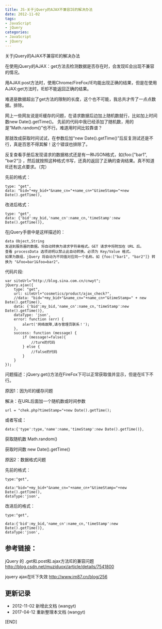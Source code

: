 ```yaml
---
title: JS-关于jQuery的AJAX不兼容IE的解决办法
date: 2012-11-02 
tags: 
- JavaScript
- jQuery
categories:
- JavaScript
- jQuery
---
```


 关于jQuery的AJAX不兼容IE的解决办法

 在使用jQuery的AJAX：get方法去检测数据是否存在时，会发现IE会出现不兼容的情况。

用AJAX:post方法时，使用Chrome/FireFox/IE均能出现正确的结果，但是在使用AJAX:get方法时，IE却不能返回正确的结果。

难道是数据超出了get方法的限制的长度，这个也不可能，我总共才传了一点点数据。排除。

网上一些网友说是IE缓存的问题，在请求数据后边加上随机数就行，比如加上时间数new Date().getTime()。
先前的代码中我已经添加了随机数，用的是“Math.random()”也不行。难道用时间比较靠谱？

那就改成获取时间试试，在参数后加“new Date().getTime()”后反复测试还是不行，真是百思不得其解！这个错误也排除了。

反复查看手册后发现请求的数据格式还是有一种JSON格式，如{foo:["bar1", "bar2"]} ，然后就按照这种格式书写，还真的返回了正确的查询结果。真不知道IE还有这点要求。（完）

先前的格式：

```
type: "get",
data: "bid="+my_bid+"&name_cn="+name_cn+"&timeStamp="+new Date().getTime(),
```

改进后格式：

```
type: "get",
data: {'bid':my_bid,'name_cn':name_cn,'timeStamp':new Date().getTime()},
```

在jQuery手册中是这样描述的：

```
data Object,String
发送到服务器的数据。将自动转换为请求字符串格式。GET 请求中将附加在 URL 后。
查看 processData 选项说明以禁止此自动转换。必须为 Key/Value 格式。
如果为数组，jQuery 将自动为不同值对应同一个名称。如 {foo:["bar1", "bar2"]} 转换为 "&foo=bar1&foo=bar2"。
```


代码片段:

```
var siteUrl="http://blog.sina.com.cn/cnwyt"; 
jQuery.ajax({
	type: "get",
	url: siteUrl+"cosmetics/product/ajax_check?",
	//data: "bid="+my_bid+"&name_cn="+name_cn+"&timeStamp=" + new Date().getTime(),
	data: {'bid':my_bid,'name_cn':name_cn,'timeStamp':new Date().getTime()},
	dataType: 'json',
	error: function (err) { 
		alert('网络故障,请与管理员联系！');
	},
	success: function (message) {
		if (message!=false){
			//ture的代码
		} else {
			//false的代码
		}
	}
});
```

问题描述：jQuery.get()方法在FireFox下可以正常获取值并显示，但是在IE下不行。


原因1：因为IE的缓存问题

解决：在URL后面加一个随机数或时间参数

```
url = "chek.php?timeStamp="+new Date().getTime();
```

或者写成：

```
data:{'type':type,'name':name,'timeStamp':new Date().getTime()},
```

获取随机数
Math.random()

获取时间数
new Date().getTime()

原因2：数据格式问题

先前的格式：

```
type:"get",

data:"bid="+my_bid+"&name_cn="+name_cn+"&timeStamp="+new
Date().getTime(),
dataType:'json',
```

改进后的格式：

```
type:"get",

data:{'bid':my_bid,'name_cn':name_cn,'timeStamp':new
Date().getTime()},
dataType:'json',
```


## 参考链接：

jQuery 的 .get和.post和.ajax方法IE的兼容问题 
http://blog.csdn.net/muziduoxi/article/details/7541800

jquery ajax在IE下失效
http://www.im87.cn/blog/256



## 更新记录

* 2012-11-02 新增此文档 (wangyt)  
* 2017-04-12 重新整理本文档 (wangyt)

[END]